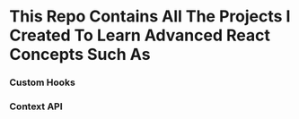 # This Repo Contains All The Projects I Created To Learn Advanced React Concepts Such As

  ### Custom Hooks
  ### Context API
